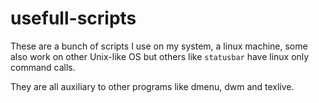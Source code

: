 # usefull-scripts

These are a bunch of scripts I use on my system, a linux machine, some also work on other
Unix-like OS but others like `statusbar` have linux only command calls.

They are all auxiliary to other programs like dmenu, dwm and texlive.
